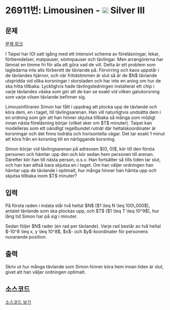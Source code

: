 # 26911번: Limousinen - <img src="https://static.solved.ac/tier_small/8.svg" style="height:20px" /> Silver III

<!-- performance -->

<!-- 문제 제출 후 깃허브에 푸시를 했을 때 제출한 코드의 성능이 입력될 공간입니다.-->

<!-- end -->

## 문제

[문제 링크](https://boj.kr/26911)


<p>I Taipei har IOI satt igång med ett intensivt schema av föreläsningar, lekar, förberedelser, matpauser, sömnpauser och tävlingar. Men arrangörerna har lämnat en timme fri för alla att göra vad de vill. Detta är ett problem som lagledarna inte alls förberett de tävlande på. Förvirring och kaos uppstår i de tävlandes hjärnor, och när fritidstimmen är slut så är de $N$ tävlande utspridda vid olika korsningar i storstaden och har inte en aning om hur de ska hitta tillbaka. Lyckligtvis hade tävlingsledningen installerat ett chip i varje tävlandes väska som gör att de kan se exakt vid vilken gatukorsning som varje vilsen tävlande befinner sig.</p>

<p>Limousinföraren Simon har fått i uppdrag att plocka upp de tävlande och köra dem, en i taget, till tävlingsarenan. Han vill naturligtvis undsätta dem i en ordning som gör att han hinner skjutsa tillbaka så många som möjligt innan nästa föreläsning börjar (vilket sker om $T$ minuter). Taipei kan modelleras som ett oändligt regelbundet rutnät där heltalskoordinater är korsningar och det finns lodräta och horisontella vägar. Det tar exakt 1 minut att köra från en korsning till en närliggande korsning.</p>

<p>Simon börjar vid tävlingsarenan på adressen $(0, 0)$, kör till den första personen och hämtar upp den och kör sedan hem personen till arenan. Därefter kör han till nästa person, o.s.v. Han fortsätter så tills tiden tar slut, och han kan alltså bara skjutsa en i taget. Om han väljer ordningen han hämtar upp de tävlande i optimalt, hur många hinner han hämta upp och skjutsa tillbaka inom $T$ minuter?</p>



## 입력


<p>På första raden i indata står två heltal $N$ ($1 \leq N \leq 100\,000$), antalet tävlande som ska plockas upp, och $T$ ($1 \leq T \leq 10^9$), hur lång tid Simon har på sig i minuter.</p>

<p>Sedan följer $N$ rader (en rad per tävlande). Varje rad består av två heltal $-10^8 \leq x, y \leq 10^8$, $x$- och $y$-koordinater för personens nuvarande position.</p>



## 출력


<p>Skriv ut hur många tävlande som Simon hinner köra hem innan tiden är slut, givet att han väljer ordningen optimalt.</p>



## 소스코드

[소스코드 보기](Limousinen.py)